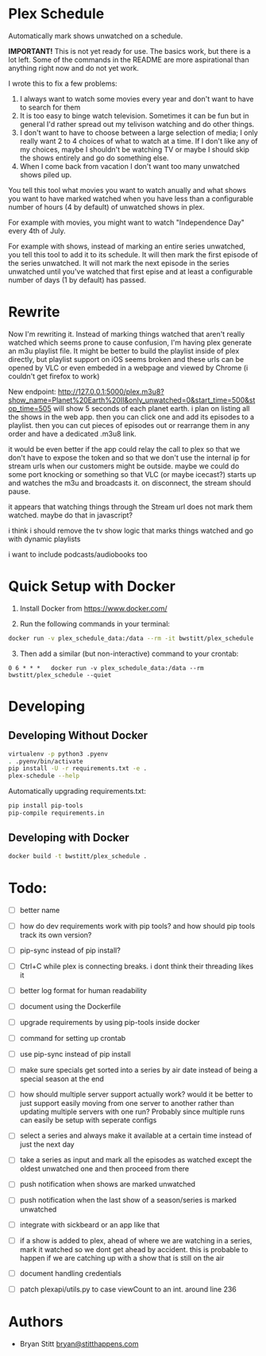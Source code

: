 # Plex Schedule

Automatically mark shows unwatched on a schedule.

**IMPORTANT!** This is not yet ready for use. The basics work, but there is a lot left. Some of the commands in the README are more aspirational than anything right now and do not yet work.

I wrote this to fix a few problems:

1. I always want to watch some movies every year and don't want to have to search for them
2. It is too easy to binge watch television. Sometimes it can be fun but in general I'd rather spread out my telivison watching and do other things.
3. I don't want to have to choose between a large selection of media; I only really want 2 to 4 choices of what to watch at a time. If I don't like any of my choices, maybe I shouldn't be watching TV or maybe I should skip the shows entirely and go do something else.
4. When I come back from vacation I don't want too many unwatched shows piled up.

You tell this tool what movies you want to watch anually and what shows you want to have marked watched when you have less than a configurable number of hours (4 by default) of unwatched shows in plex.

For example with movies, you might want to watch "Independence Day" every 4th of July.

For example with shows, instead of marking an entire series unwatched, you tell this tool to add it to its schedule. It will then mark the first episode of the series unwatched. It will not mark the next episode in the series unwatched until you've watched that first epise and at least a configurable number of days (1 by default) has passed.

# Rewrite

Now I'm rewriting it. Instead of marking things watched that aren't really watched which seems prone to cause confusion, I'm having plex generate an m3u playlist file. It might be better to build the playlist inside of plex directly, but playlist support on iOS seems broken and these urls can be opened by VLC or even embeded in a webpage and viewed by Chrome (i couldn't get firefox to work)

New endpoint: http://127.0.0.1:5000/plex.m3u8?show_name=Planet%20Earth%20II&only_unwatched=0&start_time=500&stop_time=505 will show 5 seconds of each planet earth. i plan on listing all the shows in the web app. then you can click one and add its episodes to a playlist. then you can cut pieces of episodes out or rearrange them in any order and have a dedicated .m3u8 link.

it would be even better if the app could relay the call to plex so that we don't have to expose the token and so that we don't use the internal ip for stream urls when our customers might be outside. maybe we could do some port knocking or something so that VLC (or maybe icecast?) starts up and watches the m3u and broadcasts it. on disconnect, the stream should pause.

it appears that watching things through the Stream url does not mark them watched. maybe do that in javascript?

i think i should remove the tv show logic that marks things watched and go with dynamic playlists

i want to include podcasts/audiobooks too


# Quick Setup with Docker

1. Install Docker from https://www.docker.com/

2. Run the following commands in your terminal:
```bash
docker run -v plex_schedule_data:/data --rm -it bwstitt/plex_schedule
```

3. Then add a similar (but non-interactive) command to your crontab:
```
0 6 * * *   docker run -v plex_schedule_data:/data --rm bwstitt/plex_schedule --quiet
```


# Developing

## Developing Without Docker

```bash
virtualenv -p python3 .pyenv
. .pyenv/bin/activate
pip install -U -r requirements.txt -e .
plex-schedule --help
```

Automatically upgrading requirements.txt:

```bash
pip install pip-tools
pip-compile requirements.in
```

## Developing with Docker

```bash
docker build -t bwstitt/plex_schedule .
```


# Todo:

 * [ ] better name
 * [ ] how do dev requirements work with pip tools? and how should pip tools track its own version?
 * [ ] pip-sync instead of pip install?
 * [ ] Ctrl+C while plex is connecting breaks. i dont think their threading likes it
 * [ ] better log format for human readability
 * [ ] document using the Dockerfile
 * [ ] upgrade requirements by using pip-tools inside docker
 * [ ] command for setting up crontab
 * [ ] use pip-sync instead of pip install
 * [ ] make sure specials get sorted into a series by air date instead of being a special season at the end
 * [ ] how should multiple server support actually work? would it be better to just support easily moving from one server to another rather than updating multiple servers with one run? Probably since multiple runs can easily be setup with seperate configs
 * [ ] select a series and always make it available at a certain time instead of just the next day
 * [ ] take a series as input and mark all the episodes as watched except the oldest unwatched one and then proceed from there
 * [ ] push notification when shows are marked unwatched
 * [ ] push notification when the last show of a season/series is marked unwatched
 * [ ] integrate with sickbeard or an app like that
 * [ ] if a show is added to plex, ahead of where we are watching in a series, mark it watched so we dont get ahead by accident. this is probable to happen if we are catching up with a show that is still on the air
 * [ ] document handling credentials
 * [ ] patch plexapi/utils.py to case viewCount to an int. around line 236


# Authors

- Bryan Stitt <bryan@stitthappens.com>

